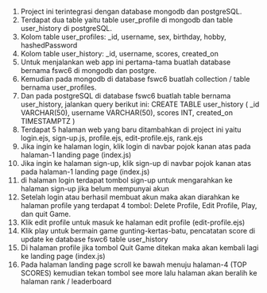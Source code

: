 1. Project ini terintegrasi dengan database mongodb dan postgreSQL.
2. Terdapat dua table yaitu table user_profile di mongodb dan table user_history di postgreSQL.
3. Kolom table user_profiles: _id, username, sex, birthday, hobby, hashedPassword
4. Kolom table user_history: _id, username, scores, created_on
5. Untuk menjalankan web app ini pertama-tama buatlah database bernama fswc6 di mongodb dan postgre.
6. Kemudian pada mongodb di database fswc6 buatlah collection / table bernama user_profiles.
7. Dan pada postgreSQL di database fswc6 buatlah table bernama user_history, jalankan query berikut ini:
CREATE TABLE user_history (
	_id VARCHAR(50),
	username VARCHAR(50),
	scores INT,
	created_on TIMESTAMPTZ
)
8. Terdapat 5 halaman web yang baru ditambahkan di project ini yaitu login.ejs, sign-up.js, profile.ejs, edit-profile.ejs, rank.ejs
9. Jika ingin ke halaman login, klik login di navbar pojok kanan atas pada halaman-1 landing page (index.js)
10. Jika ingin ke halaman sign-up, klik sign-up di navbar pojok kanan atas pada halaman-1 landing page (index.js)
11. di halaman login terdapat tombol sign-up untuk mengarahkan ke halaman sign-up jika belum mempunyai akun
12. Setelah login atau berhasil membuat akun maka akan diarahkan ke halaman profile yang terdapat 4 tombol: Delete Profile, Edit Profile, Play, dan quit Game.
13. Klik edit profile untuk masuk ke halaman edit profile (edit-profile.ejs)
14. Klik play untuk bermain game gunting-kertas-batu, pencatatan score di update ke database fswc6 table user_history
15. Di halaman profile jika tombol Quit Game ditekan maka akan kembali lagi ke landing page (index.js)
16. Pada halaman landing page scroll ke bawah menuju halaman-4 (TOP SCORES) kemudian tekan tombol see more lalu 
halaman akan beralih ke halaman rank / leaderboard